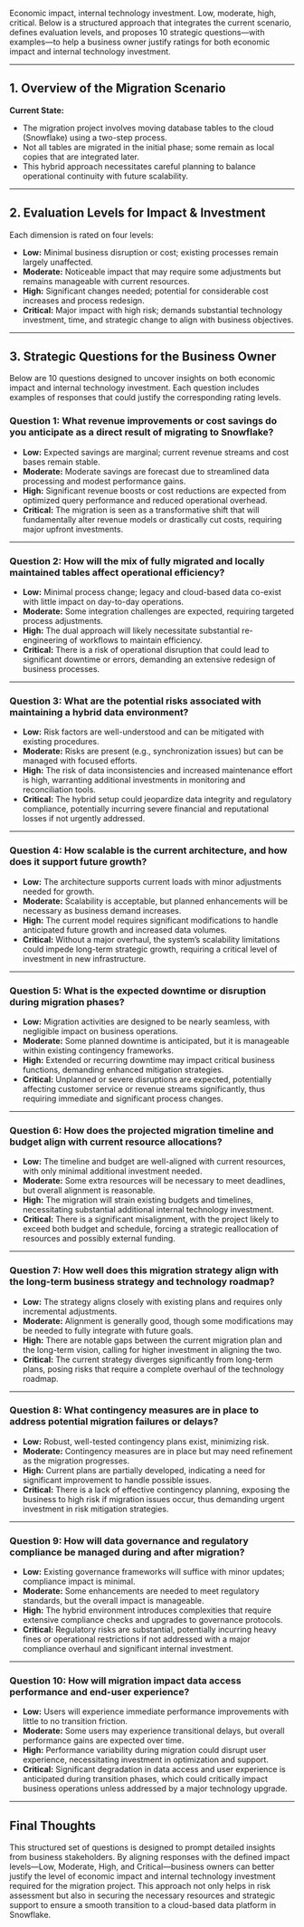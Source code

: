 Economic impact, internal technology investment. Low, moderate,  high, critical.
Below is a structured approach that integrates the current scenario, defines evaluation levels, and proposes 10 strategic questions—with examples—to help a business owner justify ratings for both economic impact and internal technology investment.

---

## 1. Overview of the Migration Scenario

**Current State:**  
- The migration project involves moving database tables to the cloud (Snowflake) using a two-step process.  
- Not all tables are migrated in the initial phase; some remain as local copies that are integrated later.  
- This hybrid approach necessitates careful planning to balance operational continuity with future scalability.

---

## 2. Evaluation Levels for Impact & Investment

Each dimension is rated on four levels:  
- **Low:** Minimal business disruption or cost; existing processes remain largely unaffected.  
- **Moderate:** Noticeable impact that may require some adjustments but remains manageable with current resources.  
- **High:** Significant changes needed; potential for considerable cost increases and process redesign.  
- **Critical:** Major impact with high risk; demands substantial technology investment, time, and strategic change to align with business objectives.

---

## 3. Strategic Questions for the Business Owner

Below are 10 questions designed to uncover insights on both economic impact and internal technology investment. Each question includes examples of responses that could justify the corresponding rating levels.

### **Question 1: What revenue improvements or cost savings do you anticipate as a direct result of migrating to Snowflake?**
- **Low:** Expected savings are marginal; current revenue streams and cost bases remain stable.  
- **Moderate:** Moderate savings are forecast due to streamlined data processing and modest performance gains.  
- **High:** Significant revenue boosts or cost reductions are expected from optimized query performance and reduced operational overhead.  
- **Critical:** The migration is seen as a transformative shift that will fundamentally alter revenue models or drastically cut costs, requiring major upfront investments.

---

### **Question 2: How will the mix of fully migrated and locally maintained tables affect operational efficiency?**
- **Low:** Minimal process change; legacy and cloud-based data co-exist with little impact on day-to-day operations.  
- **Moderate:** Some integration challenges are expected, requiring targeted process adjustments.  
- **High:** The dual approach will likely necessitate substantial re-engineering of workflows to maintain efficiency.  
- **Critical:** There is a risk of operational disruption that could lead to significant downtime or errors, demanding an extensive redesign of business processes.

---

### **Question 3: What are the potential risks associated with maintaining a hybrid data environment?**
- **Low:** Risk factors are well-understood and can be mitigated with existing procedures.  
- **Moderate:** Risks are present (e.g., synchronization issues) but can be managed with focused efforts.  
- **High:** The risk of data inconsistencies and increased maintenance effort is high, warranting additional investments in monitoring and reconciliation tools.  
- **Critical:** The hybrid setup could jeopardize data integrity and regulatory compliance, potentially incurring severe financial and reputational losses if not urgently addressed.

---

### **Question 4: How scalable is the current architecture, and how does it support future growth?**
- **Low:** The architecture supports current loads with minor adjustments needed for growth.  
- **Moderate:** Scalability is acceptable, but planned enhancements will be necessary as business demand increases.  
- **High:** The current model requires significant modifications to handle anticipated future growth and increased data volumes.  
- **Critical:** Without a major overhaul, the system’s scalability limitations could impede long-term strategic growth, requiring a critical level of investment in new infrastructure.

---

### **Question 5: What is the expected downtime or disruption during migration phases?**
- **Low:** Migration activities are designed to be nearly seamless, with negligible impact on business operations.  
- **Moderate:** Some planned downtime is anticipated, but it is manageable within existing contingency frameworks.  
- **High:** Extended or recurring downtime may impact critical business functions, demanding enhanced mitigation strategies.  
- **Critical:** Unplanned or severe disruptions are expected, potentially affecting customer service or revenue streams significantly, thus requiring immediate and significant process changes.

---

### **Question 6: How does the projected migration timeline and budget align with current resource allocations?**
- **Low:** The timeline and budget are well-aligned with current resources, with only minimal additional investment needed.  
- **Moderate:** Some extra resources will be necessary to meet deadlines, but overall alignment is reasonable.  
- **High:** The migration will strain existing budgets and timelines, necessitating substantial additional internal technology investment.  
- **Critical:** There is a significant misalignment, with the project likely to exceed both budget and schedule, forcing a strategic reallocation of resources and possibly external funding.

---

### **Question 7: How well does this migration strategy align with the long-term business strategy and technology roadmap?**
- **Low:** The strategy aligns closely with existing plans and requires only incremental adjustments.  
- **Moderate:** Alignment is generally good, though some modifications may be needed to fully integrate with future goals.  
- **High:** There are notable gaps between the current migration plan and the long-term vision, calling for higher investment in aligning the two.  
- **Critical:** The current strategy diverges significantly from long-term plans, posing risks that require a complete overhaul of the technology roadmap.

---

### **Question 8: What contingency measures are in place to address potential migration failures or delays?**
- **Low:** Robust, well-tested contingency plans exist, minimizing risk.  
- **Moderate:** Contingency measures are in place but may need refinement as the migration progresses.  
- **High:** Current plans are partially developed, indicating a need for significant improvement to handle possible issues.  
- **Critical:** There is a lack of effective contingency planning, exposing the business to high risk if migration issues occur, thus demanding urgent investment in risk mitigation strategies.

---

### **Question 9: How will data governance and regulatory compliance be managed during and after migration?**
- **Low:** Existing governance frameworks will suffice with minor updates; compliance impact is minimal.  
- **Moderate:** Some enhancements are needed to meet regulatory standards, but the overall impact is manageable.  
- **High:** The hybrid environment introduces complexities that require extensive compliance checks and upgrades to governance protocols.  
- **Critical:** Regulatory risks are substantial, potentially incurring heavy fines or operational restrictions if not addressed with a major compliance overhaul and significant internal investment.

---

### **Question 10: How will migration impact data access performance and end-user experience?**
- **Low:** Users will experience immediate performance improvements with little to no transition friction.  
- **Moderate:** Some users may experience transitional delays, but overall performance gains are expected over time.  
- **High:** Performance variability during migration could disrupt user experience, necessitating investment in optimization and support.  
- **Critical:** Significant degradation in data access and user experience is anticipated during transition phases, which could critically impact business operations unless addressed by a major technology upgrade.

---

## Final Thoughts

This structured set of questions is designed to prompt detailed insights from business stakeholders. By aligning responses with the defined impact levels—Low, Moderate, High, and Critical—business owners can better justify the level of economic impact and internal technology investment required for the migration project. This approach not only helps in risk assessment but also in securing the necessary resources and strategic support to ensure a smooth transition to a cloud-based data platform in Snowflake.
